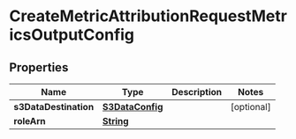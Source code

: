 

# CreateMetricAttributionRequestMetricsOutputConfig


## Properties

| Name | Type | Description | Notes |
|------------ | ------------- | ------------- | -------------|
|**s3DataDestination** | [**S3DataConfig**](S3DataConfig.md) |  |  [optional] |
|**roleArn** | [**String**](String.md) |  |  |



